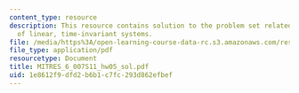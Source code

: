 ```yaml
---
content_type: resource
description: This resource contains solution to the problem set related to properties
  of linear, time-invariant systems.
file: /media/https%3A/open-learning-course-data-rc.s3.amazonaws.com/res-6-007-signals-and-systems-spring-2011/1e8612f9dfd2b6b1c7fc293d862efbef_MITRES_6_007S11_hw05_sol.pdf
file_type: application/pdf
resourcetype: Document
title: MITRES_6_007S11_hw05_sol.pdf
uid: 1e8612f9-dfd2-b6b1-c7fc-293d862efbef
---
```

